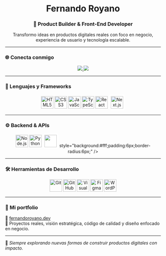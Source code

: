 <h1 align="center">Fernando Royano</h1>
<h3 align="center">🚀 Product Builder & Front-End Developer</h3>

<p align="center">
Transformo ideas en productos digitales reales con foco en negocio, experiencia de usuario y tecnología escalable.
</p>

---

### 🌐 Conecta conmigo

<p align="center">
  <a href="https://www.linkedin.com/in/fernando-royano-cabrero-dev/" target="_blank">
    <img src="https://img.shields.io/badge/-LinkedIn-0A66C2?style=for-the-badge&logo=linkedin&logoColor=white" />
  </a>
  <a href="https://github.com/FernandoRoyano" target="_blank">
    <img src="https://img.shields.io/badge/-GitHub-181717?style=for-the-badge&logo=github&logoColor=white" />
  </a>
</p>

---

### 🧠 Lenguajes y Frameworks

<p align="center">
  <img src="https://cdn.jsdelivr.net/gh/devicons/devicon/icons/html5/html5-original.svg" title="HTML5" width="40" />
  <img src="https://cdn.jsdelivr.net/gh/devicons/devicon/icons/css3/css3-original.svg" title="CSS3" width="40" />
  <img src="https://cdn.jsdelivr.net/gh/devicons/devicon/icons/javascript/javascript-original.svg" title="JavaScript" width="40" />
  <img src="https://cdn.jsdelivr.net/gh/devicons/devicon/icons/typescript/typescript-original.svg" title="TypeScript" width="40" />
  <img src="https://cdn.jsdelivr.net/gh/devicons/devicon/icons/react/react-original.svg" title="React" width="40" />
  <img src="https://cdn.jsdelivr.net/gh/devicons/devicon/icons/nextjs/nextjs-original.svg" title="Next.js" width="40" style="background:#fff;padding:6px;border-radius:6px;" />
</p>

---

### ⚙️ Backend & APIs

<p align="center">
  <img src="https://cdn.jsdelivr.net/gh/devicons/devicon/icons/nodejs/nodejs-original.svg" title="Node.js" width="40" />
  <img src="https://cdn.jsdelivr.net/gh/devicons/devicon/icons/python/python-original.svg" title="Python" width="40" />
  <img src="https://upload.wikimedia.org/wikipedia/commons/4/4b/OpenAI_Logo.svg" width="40" style="background:#fff; padding:5px; border-radius:6px;" /> style="background:#fff;padding:6px;border-radius:6px;" />
</p>

---

### 🛠️ Herramientas de Desarrollo

<p align="center">
  <img src="https://cdn.jsdelivr.net/gh/devicons/devicon/icons/git/git-original.svg" title="Git" width="40" />
  <img src="https://cdn.jsdelivr.net/gh/devicons/devicon/icons/github/github-original.svg" title="GitHub" width="40" />
  <img src="https://cdn.jsdelivr.net/gh/devicons/devicon/icons/vscode/vscode-original.svg" title="Visual Studio Code" width="40" />
  <img src="https://cdn.jsdelivr.net/gh/devicons/devicon/icons/figma/figma-original.svg" title="Figma" width="40" />
  <img src="https://cdn.jsdelivr.net/gh/devicons/devicon/icons/wordpress/wordpress-plain.svg" title="WordPress" width="40" />
</p>

---


### 🧩 Mi portfolio

🔗 [fernandoroyano.dev](https://fernandoroyano.dev)  
📂 Proyectos reales, visión estratégica, código de calidad y diseño enfocado en negocio.

---

📌 *Siempre explorando nuevas formas de construir productos digitales con impacto.*
